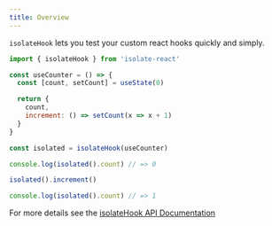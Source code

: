 ```yaml
---
title: Overview
---
```


`isolateHook` lets you test your custom react hooks quickly and simply.

```javascript
import { isolateHook } from 'isolate-react'

const useCounter = () => {
  const [count, setCount] = useState(0)

  return {
    count,
    increment: () => setCount(x => x + 1)
  }
}

const isolated = isolateHook(useCounter)

console.log(isolated().count) // => 0

isolated().increment()

console.log(isolated().count) // => 1
```

For more details see the [isolateHook API Documentation](./api.md)



